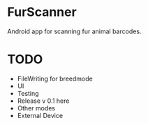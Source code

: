 # FurScanner
Android app for scanning fur animal barcodes. 

# TODO
* FileWriting for breedmode
* UI
* Testing
* Release v 0.1 here
* Other modes
* External Device
